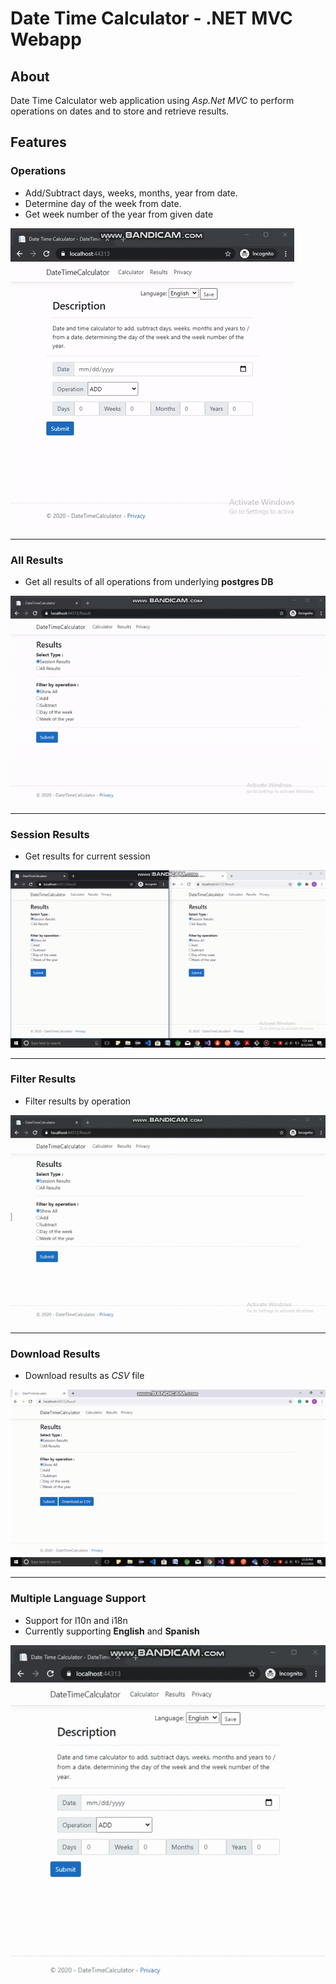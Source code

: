 # Date Time Calculator - .NET MVC Webapp

## About
Date Time Calculator web application using *Asp.Net MVC* to perform operations on dates and to store and retrieve results.


## Features

### Operations
  
* Add/Subtract days, weeks, months, year from date.
* Determine day of the week from date.
* Get week number of the year from given date
     
![title](demo/overview.gif)

* * *
    
	 
### All Results 
     
* Get all results of all operations from underlying **postgres DB**
	 
![title](demo/results.gif)

* * *
	 
### Session Results 

* Get results for current session   

![title](demo/session.gif)

* * *


### Filter Results 

* Filter results by operation

![title](demo/filter.gif)

* * *

### Download Results 

* Download results as *CSV* file
	 
![title](demo/download.gif)

* * *

### Multiple Language Support  

* Support for l10n and i18n
* Currently supporting **English** and **Spanish**
	 
![title](demo/lang.gif)
